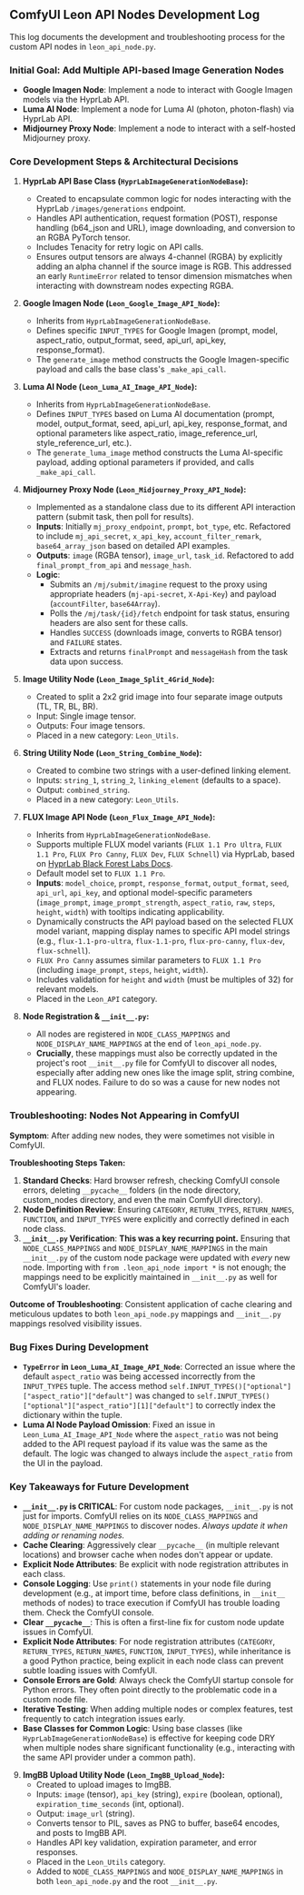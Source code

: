 ## ComfyUI Leon API Nodes Development Log

This log documents the development and troubleshooting process for the custom API nodes in `leon_api_node.py`.

### Initial Goal: Add Multiple API-based Image Generation Nodes

- **Google Imagen Node**: Implement a node to interact with Google Imagen models via the HyprLab API.
- **Luma AI Node**: Implement a node for Luma AI (photon, photon-flash) via HyprLab API.
- **Midjourney Proxy Node**: Implement a node to interact with a self-hosted Midjourney proxy.

### Core Development Steps & Architectural Decisions

1.  **HyprLab API Base Class (`HyprLabImageGenerationNodeBase`):**
    *   Created to encapsulate common logic for nodes interacting with the HyprLab `/images/generations` endpoint.
    *   Handles API authentication, request formation (POST), response handling (b64_json and URL), image downloading, and conversion to an RGBA PyTorch tensor.
    *   Includes Tenacity for retry logic on API calls.
    *   Ensures output tensors are always 4-channel (RGBA) by explicitly adding an alpha channel if the source image is RGB. This addressed an early `RuntimeError` related to tensor dimension mismatches when interacting with downstream nodes expecting RGBA.

2.  **Google Imagen Node (`Leon_Google_Image_API_Node`):**
    *   Inherits from `HyprLabImageGenerationNodeBase`.
    *   Defines specific `INPUT_TYPES` for Google Imagen (prompt, model, aspect_ratio, output_format, seed, api_url, api_key, response_format).
    *   The `generate_image` method constructs the Google Imagen-specific payload and calls the base class's `_make_api_call`.

3.  **Luma AI Node (`Leon_Luma_AI_Image_API_Node`):**
    *   Inherits from `HyprLabImageGenerationNodeBase`.
    *   Defines `INPUT_TYPES` based on Luma AI documentation (prompt, model, output_format, seed, api_url, api_key, response_format, and optional parameters like aspect_ratio, image_reference_url, style_reference_url, etc.).
    *   The `generate_luma_image` method constructs the Luma AI-specific payload, adding optional parameters if provided, and calls `_make_api_call`.

4.  **Midjourney Proxy Node (`Leon_Midjourney_Proxy_API_Node`):**
    *   Implemented as a standalone class due to its different API interaction pattern (submit task, then poll for results).
    *   **Inputs**: Initially `mj_proxy_endpoint`, `prompt`, `bot_type`, etc. Refactored to include `mj_api_secret`, `x_api_key`, `account_filter_remark`, `base64_array_json` based on detailed API examples.
    *   **Outputs**: `image` (RGBA tensor), `image_url`, `task_id`. Refactored to add `final_prompt_from_api` and `message_hash`.
    *   **Logic**:
        *   Submits an `/mj/submit/imagine` request to the proxy using appropriate headers (`mj-api-secret`, `X-Api-Key`) and payload (`accountFilter`, `base64Array`).
        *   Polls the `/mj/task/{id}/fetch` endpoint for task status, ensuring headers are also sent for these calls.
        *   Handles `SUCCESS` (downloads image, converts to RGBA tensor) and `FAILURE` states.
        *   Extracts and returns `finalPrompt` and `messageHash` from the task data upon success.

5.  **Image Utility Node (`Leon_Image_Split_4Grid_Node`):**
    *   Created to split a 2x2 grid image into four separate image outputs (TL, TR, BL, BR).
    *   Input: Single image tensor.
    *   Outputs: Four image tensors.
    *   Placed in a new category: `Leon_Utils`.

6.  **String Utility Node (`Leon_String_Combine_Node`):**
    *   Created to combine two strings with a user-defined linking element.
    *   Inputs: `string_1`, `string_2`, `linking_element` (defaults to a space).
    *   Output: `combined_string`.
    *   Placed in a new category: `Leon_Utils`.

7.  **FLUX Image API Node (`Leon_Flux_Image_API_Node`):**
    *   Inherits from `HyprLabImageGenerationNodeBase`.
    *   Supports multiple FLUX model variants (`FLUX 1.1 Pro Ultra`, `FLUX 1.1 Pro`, `FLUX Pro Canny`, `FLUX Dev`, `FLUX Schnell`) via HyprLab, based on [HyprLab Black Forest Labs Docs](https://docs.hyprlab.io/browse-models/model-list/black-forest-labs).
    *   Default model set to `FLUX 1.1 Pro`.
    *   **Inputs**: `model_choice`, `prompt`, `response_format`, `output_format`, `seed`, `api_url`, `api_key`, and optional model-specific parameters (`image_prompt`, `image_prompt_strength`, `aspect_ratio`, `raw`, `steps`, `height`, `width`) with tooltips indicating applicability.
    *   Dynamically constructs the API payload based on the selected FLUX model variant, mapping display names to specific API model strings (e.g., `flux-1.1-pro-ultra`, `flux-1.1-pro`, `flux-pro-canny`, `flux-dev`, `flux-schnell`).
    *   `FLUX Pro Canny` assumes similar parameters to `FLUX 1.1 Pro` (including `image_prompt`, `steps`, `height`, `width`).
    *   Includes validation for `height` and `width` (must be multiples of 32) for relevant models.
    *   Placed in the `Leon_API` category.

8.  **Node Registration & `__init__.py`:**
    *   All nodes are registered in `NODE_CLASS_MAPPINGS` and `NODE_DISPLAY_NAME_MAPPINGS` at the end of `leon_api_node.py`.
    *   **Crucially**, these mappings must also be correctly updated in the project's root `__init__.py` file for ComfyUI to discover all nodes, especially after adding new ones like the image split, string combine, and FLUX nodes. Failure to do so was a cause for new nodes not appearing.

### Troubleshooting: Nodes Not Appearing in ComfyUI

**Symptom**: After adding new nodes, they were sometimes not visible in ComfyUI.

**Troubleshooting Steps Taken:**

1.  **Standard Checks**: Hard browser refresh, checking ComfyUI console errors, deleting `__pycache__` folders (in the node directory, custom_nodes directory, and even the main ComfyUI directory).
2.  **Node Definition Review**: Ensuring `CATEGORY`, `RETURN_TYPES`, `RETURN_NAMES`, `FUNCTION`, and `INPUT_TYPES` were explicitly and correctly defined in each node class.
3.  **`__init__.py` Verification**: **This was a key recurring point.** Ensuring that `NODE_CLASS_MAPPINGS` and `NODE_DISPLAY_NAME_MAPPINGS` in the main `__init__.py` of the custom node package were updated with *every* new node. Importing with `from .leon_api_node import *` is not enough; the mappings need to be explicitly maintained in `__init__.py` as well for ComfyUI's loader.

**Outcome of Troubleshooting**: Consistent application of cache clearing and meticulous updates to both `leon_api_node.py` mappings and `__init__.py` mappings resolved visibility issues.

### Bug Fixes During Development

*   **`TypeError` in `Leon_Luma_AI_Image_API_Node`**: Corrected an issue where the default `aspect_ratio` was being accessed incorrectly from the `INPUT_TYPES` tuple. The access method `self.INPUT_TYPES()["optional"]["aspect_ratio"]["default"]` was changed to `self.INPUT_TYPES()["optional"]["aspect_ratio"][1]["default"]` to correctly index the dictionary within the tuple.
*   **Luma AI Node Payload Omission**: Fixed an issue in `Leon_Luma_AI_Image_API_Node` where the `aspect_ratio` was not being added to the API request payload if its value was the same as the default. The logic was changed to always include the `aspect_ratio` from the UI in the payload.

### Key Takeaways for Future Development

*   **`__init__.py` is CRITICAL**: For custom node packages, `__init__.py` is not just for imports. ComfyUI relies on its `NODE_CLASS_MAPPINGS` and `NODE_DISPLAY_NAME_MAPPINGS` to discover nodes. *Always update it when adding or renaming nodes.*
*   **Cache Clearing**: Aggressively clear `__pycache__` (in multiple relevant locations) and browser cache when nodes don't appear or update.
*   **Explicit Node Attributes**: Be explicit with node registration attributes in each class.
*   **Console Logging**: Use `print()` statements in your node file during development (e.g., at import time, before class definitions, in `__init__` methods of nodes) to trace execution if ComfyUI has trouble loading them. Check the ComfyUI console.
*   **Clear `__pycache__`**: This is often a first-line fix for custom node update issues in ComfyUI.
*   **Explicit Node Attributes**: For node registration attributes (`CATEGORY`, `RETURN_TYPES`, `RETURN_NAMES`, `FUNCTION`, `INPUT_TYPES`), while inheritance is a good Python practice, being explicit in each node class can prevent subtle loading issues with ComfyUI.
*   **Console Errors are Gold**: Always check the ComfyUI startup console for Python errors. They often point directly to the problematic code in a custom node file.
*   **Iterative Testing**: When adding multiple nodes or complex features, test frequently to catch integration issues early.
*   **Base Classes for Common Logic**: Using base classes (like `HyprLabImageGenerationNodeBase`) is effective for keeping code DRY when multiple nodes share significant functionality (e.g., interacting with the same API provider under a common path).

9.  **ImgBB Upload Utility Node (`Leon_ImgBB_Upload_Node`):**
    *   Created to upload images to ImgBB.
    *   Inputs: `image` (tensor), `api_key` (string), `expire` (boolean, optional), `expiration_time_seconds` (int, optional).
    *   Output: `image_url` (string).
    *   Converts tensor to PIL, saves as PNG to buffer, base64 encodes, and posts to ImgBB API.
    *   Handles API key validation, expiration parameter, and error responses.
    *   Placed in the `Leon_Utils` category.
    *   Added to `NODE_CLASS_MAPPINGS` and `NODE_DISPLAY_NAME_MAPPINGS` in both `leon_api_node.py` and the root `__init__.py`. 